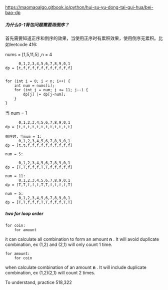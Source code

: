 https://maomaoalgo.gitbook.io/python/hui-su-yu-dong-tai-gui-hua/bei-bao-dp

##### 为什么0-1背包问题需要用倒序？

首先需要知道正序和倒序的效果，当使用正序时有累积效果，使用倒序无累积。比如leetcode 416:

nums = [1,5,11,5] ,n = 4
```
      0,1,2,3,4,5,6,7,8,9,0,1
dp = [t,f,f,f,f,f,f,f,f,f,f,f]


for (int i = 0; i < n; i++) {
    int num = nums[i];
    for (int j = num; j <= 11; j--) {
        dp[j] |= dp[j-num];
    }
}
```

当 num = 1

```
      0,1,2,3,4,5,6,7,8,9,0,1
dp = [t,t,t,t,t,t,t,t,t,t,t,t]

倒序时，当num = 1:
      0,1,2,3,4,5,6,7,8,9,0,1
dp = [t,t,f,f,f,f,f,f,f,f,f,f]

num = 5:

      0,1,2,3,4,5,6,7,8,9,0,1
dp = [T,T,f,f,f,T,T,f,f,f,f,f]

num = 11:
      0,1,2,3,4,5,6,7,8,9,0,1
dp = [T,T,f,f,f,T,T,f,f,f,f,T]

num = 5:
      0,1,2,3,4,5,6,7,8,9,0,1
dp = [T,T,f,f,f,T,T,f,f,f,T,T]

```

##### two for loop order

```
for coin:
	for amount
```

it can calculate all combination to form an amount **n** . It will avoid duplicate combination, ex (1,2) and (2,1) will only count 1 time.



```
for amount:
	for coin
```

when calculate combination of an amount **n** . It will include duplicate combination, ex (1,2)(2,1) will count 2 times. 

To understand, practice 518,322
